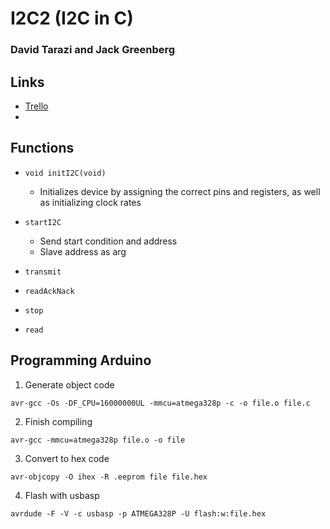 # I2C2 (I2C in C)
### David Tarazi and Jack Greenberg

## Links
* [Trello](https://trello.com/b/Ed0RLSGK/i2c2)
* 

## Functions
* `void initI2C(void)`
	* Initializes device by assigning the correct pins and registers, as well as initializing clock rates

* `startI2C`
	* Send start condition and address
	* Slave address as arg

* `transmit`

* `readAckNack`

* `stop`

* `read`

## Programming Arduino

1. Generate object code
```
avr-gcc -Os -DF_CPU=16000000UL -mmcu=atmega328p -c -o file.o file.c
```
2. Finish compiling
```
avr-gcc -mmcu=atmega328p file.o -o file
```
3. Convert to hex code
```
avr-objcopy -O ihex -R .eeprom file file.hex
```
4. Flash with usbasp
```
avrdude -F -V -c usbasp -p ATMEGA328P -U flash:w:file.hex
```
